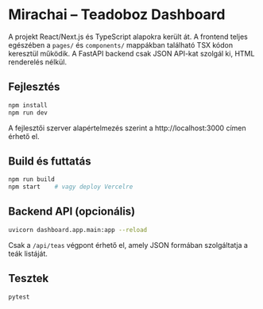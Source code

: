 # Mirachai – Teadoboz Dashboard

A projekt React/Next.js és TypeScript alapokra került át. A frontend teljes egészében a `pages/` és `components/` mappákban található TSX kódon keresztül működik. A FastAPI backend csak JSON API-kat szolgál ki, HTML renderelés nélkül.

## Fejlesztés

```bash
npm install
npm run dev
```

A fejlesztői szerver alapértelmezés szerint a http://localhost:3000 címen érhető el.

## Build és futtatás

```bash
npm run build
npm start    # vagy deploy Vercelre
```

## Backend API (opcionális)

```bash
uvicorn dashboard.app.main:app --reload
```

Csak a `/api/teas` végpont érhető el, amely JSON formában szolgáltatja a teák listáját.

## Tesztek

```bash
pytest
```
